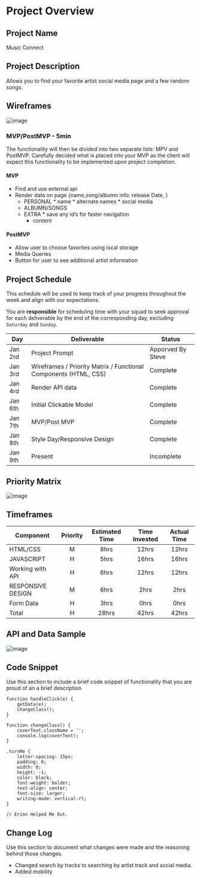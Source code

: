 # Project Overview

## Project Name

Music Connect

## Project Description

Allows you to find your favorite artist social media page and a few random songs.

## Wireframes

![image](https://media.git.generalassemb.ly/user/25135/files/6d092a80-2db1-11ea-9f05-1c7dc7193efb)

### MVP/PostMVP - 5min

The functionality will then be divided into two separate lists: MPV and PostMVP.  Carefully decided what is placed into your MVP as the client will expect this functionality to be implemented upon project completion.  

#### MVP 

- Find and use external api 
- Render data on page {name,song/albumn info: release Date, } 
	* PERSONAL 
    		* name
    		* alternate names
    		* social media
	* ALBUMN/SONGS
	* EXTRA
    		* save any id’s for faster navigation
   		 * content
 

#### PostMVP 

* Allow user to choose favorites using local storage
* Media Queries
* Button for user to see additional artist information
    
## Project Schedule

This schedule will be used to keep track of your progress throughout the week and align with our expectations.  

You are **responsible** for scheduling time with your squad to seek approval for each deliverable by the end of the corresponding day, excluding `Saturday` and `Sunday`.

|  Day | Deliverable | Status
|---|---| ---|
|Jan 2rd| Project Prompt | Apporved By Steve
|Jan 3rd| Wireframes / Priority Matrix / Functional Components (HTML, CSS) | Complete
|Jan 4rd| Render API data | Complete
|Jan 6th| Initial Clickable Model  | Complete
|Jan 7th| MVP/Post MVP | Complete
|Jan 8th| Style Day/Responsive Design | Complete
|Jan 9th| Present | Incomplete

## Priority Matrix

![image](https://media.git.generalassemb.ly/user/25135/files/14687a80-2e0f-11ea-9836-f622fd729baf)

## Timeframes


| Component | Priority | Estimated Time | Time Invested | Actual Time |
| --- | :---: |  :---: | :---: | :---: |
| HTML/CSS | M | 8hrs | 12hrs | 12hrs |
| JAVASCRIPT | H | 5hrs | 16hrs | 16hrs |
| Working with API | H | 6hrs| 12hrs | 12hrs |
| RESPONSIVE DESIGN | M | 6hrs | 2hrs | 2hrs|
| Form Data | H | 3hrs | 0hrs | 0hrs|
| Total | H | 28hrs| 42hrs | 42hrs |

## API and Data Sample

![image](https://media.git.generalassemb.ly/user/25135/files/09b2d480-2d80-11ea-9022-396ee7afcab5)


## Code Snippet

Use this section to include a brief code snippet of functionality that you are proud of an a brief description  

```
function handleClick(e) {
    getData(e);
    changeClass();
}

function changeClass() {
    coverText.className = '';
    console.log(coverText);
}

.turnMe {
    letter-spacing: 15px;
    padding: 0;
    width: 0;
    height: -1;
    color: black;
    font-weight: bolder;
    text-align: center;
    font-size: larger;
    writing-mode: vertical-rl;
}

// Erinn Helped Me Out.
```

## Change Log
 Use this section to document what changes were made and the reasoning behind those changes.
* Changed search by tracks to searching by artist track and social media.
* Added mobility
